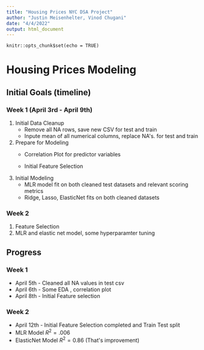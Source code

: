```yaml
---
title: "Housing Prices NYC DSA Project"
author: "Justin Meisenhelter, Vinod Chugani"
date: "4/4/2022"
output: html_document
---
```


```{r setup, include=FALSE}
knitr::opts_chunk$set(echo = TRUE)
```

# Housing Prices Modeling  


## Initial Goals (timeline)

### Week 1 (April 3rd - April 9th)
1. Initial Data Cleanup    
    + Remove all NA rows, save new CSV for test and train  
    + Inpute mean of all numerical columns, replace NA's. for test and train  
2. Prepare for Modeling  
    + Correlation Plot for predictor variables  

    + Initial Feature Selection  
3. Initial Modeling  
   + MLR model fit on both cleaned test datasets and relevant scoring metrics  
   + Ridge, Lasso, ElasticNet fits on both cleaned datasets  

### Week 2  
1. Feature Selection  
2. MLR and elastic net model, some hyperparamter tuning  



## Progress  
### Week 1  
+ April 5th - Cleaned all NA values in test csv
+ April 6th - Some EDA , correlation plot
+ April 8th - Initial Feature selection

### Week 2
+ April 12th - Initial Feature Selection completed  and Train Test split   
+ MLR Model $R^2 = .006$  
+ ElasticNet Model $R^2 = 0.86$ (That's improvement)  
